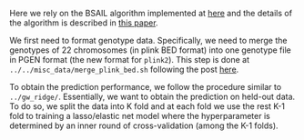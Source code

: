 Here we rely on the BSAIL algorithm implemented at [here](https://github.com/junyangq/snpnet) and the details of the algorithm is described in [this paper](https://www.biorxiv.org/content/10.1101/630079v3).

We first need to format genotype data. Specifically, we need to merge the genotypes of 22 chromosomes (in plink BED format) into one genotype file in PGEN format (the new format for `plink2`). 
This step is done at `../../misc_data/merge_plink_bed.sh` following the post [here](https://www.biostars.org/p/148657/).

To obtain the prediction performance, we follow the procedure similar to `../gw_ridge/`. 
Essentially, we want to obtain the prediction on held-out data.
To do so, we split the data into K fold and at each fold we use the rest K-1 fold to training a lasso/elastic net model where the hyperparameter is determined by an inner round of cross-validation (among the K-1 folds). 
